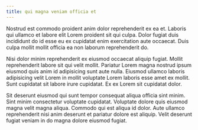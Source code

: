 ```yaml
---
title: qui magna veniam officia et
---
```


Nostrud est commodo proident anim dolor reprehenderit ex ea et. Laboris qui ullamco et labore elit Lorem proident sit qui culpa. Dolor fugiat duis incididunt do id esse eu ex cupidatat enim exercitation aute occaecat. Duis culpa mollit mollit officia ea non laborum reprehenderit do.

Nisi dolor minim reprehenderit ex eiusmod occaecat aliquip fugiat. Mollit reprehenderit labore sit qui velit mollit. Pariatur Lorem magna nostrud ipsum eiusmod quis anim id adipisicing sunt aute nulla. Eiusmod ullamco laboris adipisicing velit Lorem in mollit voluptate Lorem laboris esse amet ex mollit. Sunt cupidatat sit labore irure cupidatat. Ex ex Lorem sit cupidatat dolor.

Sit deserunt eiusmod qui sunt tempor consequat aliqua officia sint minim. Sint minim consectetur voluptate cupidatat. Voluptate dolore quis eiusmod magna velit magna aliqua. Commodo qui est aliqua id dolor. Aute ullamco reprehenderit nisi anim deserunt et pariatur dolore est aliquip. Velit deserunt fugiat veniam in do magna dolore eiusmod fugiat.
